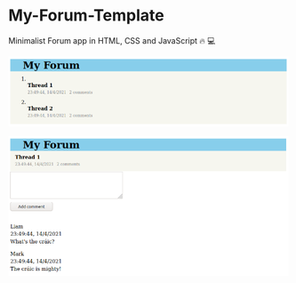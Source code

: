# My-Forum-Template
Minimalist Forum app in HTML, CSS and JavaScript :fire: :computer:

<p align="center">
	<img src="img/forum_example1.png" alt="Forum example 1">
</p>


<p align="center">
	<img src="img/forum_example2.png" alt="Forum example 2">
</p>
